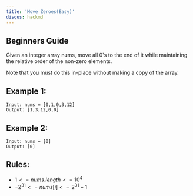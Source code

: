 ```yaml
---
title: 'Move Zeroes(Easy)'
disqus: hackmd
---
```


## Beginners Guide

Given an integer array nums, move all 0's to the end of it while maintaining the relative order of the non-zero elements.

Note that you must do this in-place without making a copy of the array.

Example 1:
---
```go=
Input: nums = [0,1,0,3,12]
Output: [1,3,12,0,0]
```

Example 2:
---
```go=
Input: nums = [0]
Output: [0]
```

Rules:
---
* $1 <= nums.length <= 10^4$
* $-2^31 <= nums[i] <= 2^31 - 1$